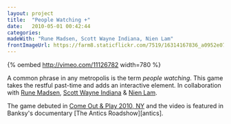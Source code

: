 ```yaml
---
layout: project
title:  "People Watching +"
date:   2010-05-01 00:42:44
categories: 
madeWith: "Rune Madsen, Scott Wayne Indiana, Nien Lam"
frontImageUrl: https://farm8.staticflickr.com/7519/16314167836_a0952e0799_o.jpg
---
```


{% oembed http://vimeo.com/11126782 width=780 %}

A common phrase in any metropolis is the term *people watching*. This game takes the restful past-time and adds an interactive element.  In collaboration with [Rune Madsen][rune], [Scott Wayne Indiana][scott] & [Nien Lam][nien].

The game debuted in [Come Out & Play 2010, NY][comeout&play] and the video is featured in Banksy's documentary [The Antics Roadshow][antics].


[nien]: http://www.nienlam.com/
[scott]: http://www.39forks.com
[rune]: http://www.runemadsen.com
[comeout&play]: http://www.comeoutandplay.org/2010_peoplewatchingplus.php

<!-- Publicity -->

[anticsroadshow]: http://www.imdb.com/title/tt2054815/
